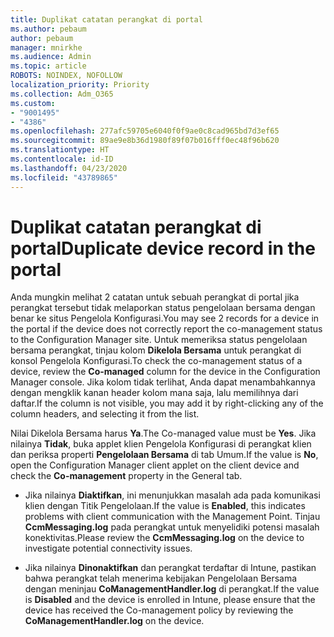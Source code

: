 ```yaml
---
title: Duplikat catatan perangkat di portal
ms.author: pebaum
author: pebaum
manager: mnirkhe
ms.audience: Admin
ms.topic: article
ROBOTS: NOINDEX, NOFOLLOW
localization_priority: Priority
ms.collection: Adm_O365
ms.custom:
- "9001495"
- "4386"
ms.openlocfilehash: 277afc59705e6040f0f9ae0c8cad965bd7d3ef65
ms.sourcegitcommit: 89ae9e8b36d1980f89f07b016fff0ec48f96b620
ms.translationtype: HT
ms.contentlocale: id-ID
ms.lasthandoff: 04/23/2020
ms.locfileid: "43789865"
---
```

# <a name="duplicate-device-record-in-the-portal"></a><span data-ttu-id="f1a1a-102">Duplikat catatan perangkat di portal</span><span class="sxs-lookup"><span data-stu-id="f1a1a-102">Duplicate device record in the portal</span></span>

<span data-ttu-id="f1a1a-103">Anda mungkin melihat 2 catatan untuk sebuah perangkat di portal jika perangkat tersebut tidak melaporkan status pengelolaan bersama dengan benar ke situs Pengelola Konfigurasi.</span><span class="sxs-lookup"><span data-stu-id="f1a1a-103">You may see 2 records for a device in the portal if the device does not correctly report the co-management status to the Configuration Manager site.</span></span> <span data-ttu-id="f1a1a-104">Untuk memeriksa status pengelolaan bersama perangkat, tinjau kolom **Dikelola Bersama** untuk perangkat di konsol Pengelola Konfigurasi.</span><span class="sxs-lookup"><span data-stu-id="f1a1a-104">To check the co-management status of a device, review the **Co-managed** column for the device in the Configuration Manager console.</span></span> <span data-ttu-id="f1a1a-105">Jika kolom tidak terlihat, Anda dapat menambahkannya dengan mengklik kanan header kolom mana saja, lalu memilihnya dari daftar.</span><span class="sxs-lookup"><span data-stu-id="f1a1a-105">If the column is not visible, you may add it by right-clicking any of the column headers, and selecting it from the list.</span></span>

<span data-ttu-id="f1a1a-106">Nilai Dikelola Bersama harus **Ya**.</span><span class="sxs-lookup"><span data-stu-id="f1a1a-106">The Co-managed value must be **Yes**.</span></span> <span data-ttu-id="f1a1a-107">Jika nilainya **Tidak**, buka applet klien Pengelola Konfigurasi di perangkat klien dan periksa properti **Pengelolaan Bersama** di tab Umum.</span><span class="sxs-lookup"><span data-stu-id="f1a1a-107">If the value is **No**, open the Configuration Manager client applet on the client device and check the **Co-management** property in the General tab.</span></span>

- <span data-ttu-id="f1a1a-108">Jika nilainya **Diaktifkan**, ini menunjukkan masalah ada pada komunikasi klien dengan Titik Pengelolaan.</span><span class="sxs-lookup"><span data-stu-id="f1a1a-108">If the value is **Enabled**, this indicates problems with client communication with the Management Point.</span></span> <span data-ttu-id="f1a1a-109">Tinjau **CcmMessaging.log** pada perangkat untuk menyelidiki potensi masalah konektivitas.</span><span class="sxs-lookup"><span data-stu-id="f1a1a-109">Please review the **CcmMessaging.log** on the device to investigate potential connectivity issues.</span></span>

- <span data-ttu-id="f1a1a-110">Jika nilainya **Dinonaktifkan** dan perangkat terdaftar di Intune, pastikan bahwa perangkat telah menerima kebijakan Pengelolaan Bersama dengan meninjau **CoManagementHandler.log** di perangkat.</span><span class="sxs-lookup"><span data-stu-id="f1a1a-110">If the value is **Disabled** and the device is enrolled in Intune, please ensure that the device has received the Co-management policy by reviewing the **CoManagementHandler.log** on the device.</span></span>
